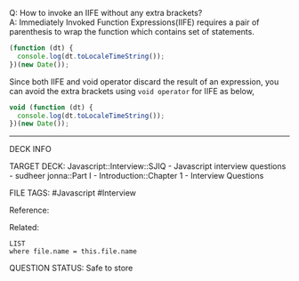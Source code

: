 Q: How to invoke an IIFE without any extra brackets?  
A: Immediately Invoked Function Expressions(IIFE) requires a pair of parenthesis to wrap the function which contains set of statements.
```js
(function (dt) {
  console.log(dt.toLocaleTimeString());
})(new Date());
```
Since both IIFE and void operator discard the result of an expression, you can avoid the extra brackets using `void operator` for IIFE as below,
```js
void (function (dt) {
  console.log(dt.toLocaleTimeString());
})(new Date());
```
<!--ID: 1693596683902-->

---

DECK INFO

TARGET DECK: Javascript::Interview::SJIQ - Javascript interview questions - sudheer jonna::Part I - Introduction::Chapter 1 - Interview Questions

FILE TAGS: #Javascript #Interview

Reference:

Related:

```dataview
LIST
where file.name = this.file.name
```

QUESTION STATUS: Safe to store